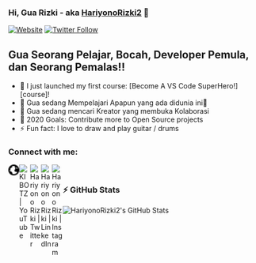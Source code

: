 ### Hi, Gua Rizki - aka [HariyonoRizki2][website] 👋 

[![Website](https://img.shields.io/website?label=kibotz.xyz&style=for-the-badge&url=https%3A%2F%2Fkibotz.xyz)](https://kibotz.xyz)
[![Twitter Follow](https://img.shields.io/twitter/follow/HariyonoRizki?color=1DA1F2&logo=twitter&style=for-the-badge)](https://twitter.com/intent/follow?original_referer=https%3A%2F%2Fgithub.com%2FHariyonoRizki2&screen_name=HariyonoRizki2)

## Gua Seorang Pelajar, Bocah, Developer Pemula, dan Seorang Pemalas!!

- 🔭 I just launched my first course: [Become A VS Code SuperHero!][course]!
- 🌱 Gua sedang Mempelajari Apapun yang ada didunia ini🤣
- 👯 Gua sedang mencari Kreator yang membuka Kolaborasi
- 🥅 2020 Goals: Contribute more to Open Source projects
- ⚡ Fun fact: I love to draw and play guitar / drums

### Connect with me:

[<img align="left" alt="KIBOTZ | Website" width="22px" src="https://raw.githubusercontent.com/iconic/open-iconic/master/svg/globe.svg" />][website]
[<img align="left" alt="KIBOTZ | YouTube" width="22px" src="https://cdn.jsdelivr.net/npm/simple-icons@v3/icons/youtube.svg" />][youtube]
[<img align="left" alt="Hariyono Rizki | Twitter" width="22px" src="https://cdn.jsdelivr.net/npm/simple-icons@v3/icons/twitter.svg" />][twitter]
[<img align="left" alt="Hariyono Rizki | LinkedIn" width="22px" src="https://cdn.jsdelivr.net/npm/simple-icons@v3/icons/linkedin.svg" />][linkedin]
[<img align="left" alt="Hariyono Rizki | Instagram" width="22px" src="https://cdn.jsdelivr.net/npm/simple-icons@v3/icons/instagram.svg" />][instagram]
<br />

### :zap: GitHub Stats

  <img align="left" alt="HariyonoRizki2's GitHub Stats" src="https://github-readme-stats.vercel.app/api?username=HariyonoRizki2&show_icons=true&hide_border=true" />

[website]: https://kibotz.xyz
[twitter]: https://twitter.com/HariyonoRizki
[youtube]: https://youtube.com/codeSTACKr
[instagram]: https://instagram.com/HariyonoRizki_
[linkedin]: https://linkedin.com/in/HariyonoRizki
